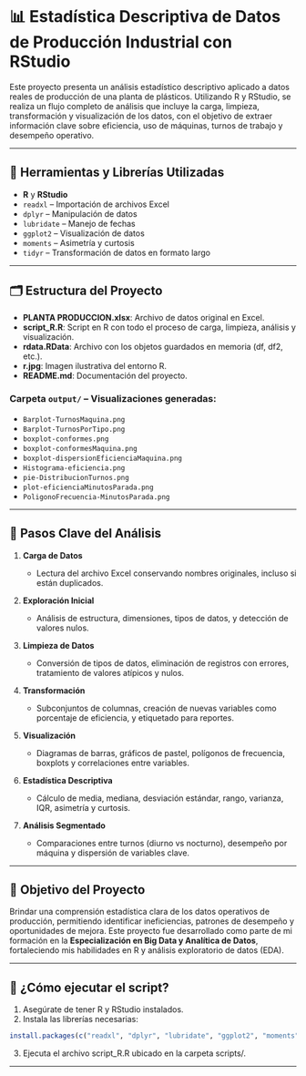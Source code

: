# 📊 Estadística Descriptiva de Datos de Producción Industrial con RStudio

Este proyecto presenta un análisis estadístico descriptivo aplicado a datos reales de producción de una planta de plásticos. Utilizando R y RStudio, se realiza un flujo completo de análisis que incluye la carga, limpieza, transformación y visualización de los datos, con el objetivo de extraer información clave sobre eficiencia, uso de máquinas, turnos de trabajo y desempeño operativo.

---

## 🔧 Herramientas y Librerías Utilizadas

- **R** y **RStudio**
- `readxl` – Importación de archivos Excel
- `dplyr` – Manipulación de datos
- `lubridate` – Manejo de fechas
- `ggplot2` – Visualización de datos
- `moments` – Asimetría y curtosis
- `tidyr` – Transformación de datos en formato largo

---

## 🗂️ Estructura del Proyecto

- **PLANTA PRODUCCION.xlsx**: Archivo de datos original en Excel.
- **script_R.R**: Script en R con todo el proceso de carga, limpieza, análisis y visualización.
- **rdata.RData**: Archivo con los objetos guardados en memoria (df, df2, etc.).
- **r.jpg**: Imagen ilustrativa del entorno R.
- **README.md**: Documentación del proyecto.

### Carpeta `output/` – Visualizaciones generadas:
- `Barplot-TurnosMaquina.png`
- `Barplot-TurnosPorTipo.png`
- `boxplot-conformes.png`
- `boxplot-conformesMaquina.png`
- `boxplot-dispersionEficienciaMaquina.png`
- `Histograma-eficiencia.png`
- `pie-DistribucionTurnos.png`
- `plot-eficienciaMinutosParada.png`
- `PoligonoFrecuencia-MinutosParada.png`


---

## 📌 Pasos Clave del Análisis

1. **Carga de Datos**
   - Lectura del archivo Excel conservando nombres originales, incluso si están duplicados.

2. **Exploración Inicial**
   - Análisis de estructura, dimensiones, tipos de datos, y detección de valores nulos.

3. **Limpieza de Datos**
   - Conversión de tipos de datos, eliminación de registros con errores, tratamiento de valores atípicos y nulos.

4. **Transformación**
   - Subconjuntos de columnas, creación de nuevas variables como porcentaje de eficiencia, y etiquetado para reportes.

5. **Visualización**
   - Diagramas de barras, gráficos de pastel, polígonos de frecuencia, boxplots y correlaciones entre variables.

6. **Estadística Descriptiva**
   - Cálculo de media, mediana, desviación estándar, rango, varianza, IQR, asimetría y curtosis.

7. **Análisis Segmentado**
   - Comparaciones entre turnos (diurno vs nocturno), desempeño por máquina y dispersión de variables clave.

---

## 🧠 Objetivo del Proyecto

Brindar una comprensión estadística clara de los datos operativos de producción, permitiendo identificar ineficiencias, patrones de desempeño y oportunidades de mejora. Este proyecto fue desarrollado como parte de mi formación en la **Especialización en Big Data y Analítica de Datos**, fortaleciendo mis habilidades en R y análisis exploratorio de datos (EDA).

---

## 🚀 ¿Cómo ejecutar el script?

1. Asegúrate de tener R y RStudio instalados.
2. Instala las librerías necesarias:
```r
install.packages(c("readxl", "dplyr", "lubridate", "ggplot2", "moments", "tidyr"))
```
3. Ejecuta el archivo script_R.R ubicado en la carpeta scripts/.

---




